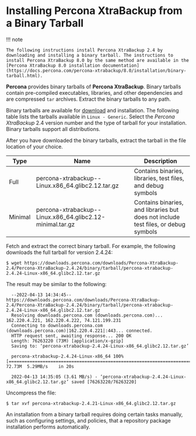 # Installing Percona XtraBackup from a Binary Tarball

!!! note

    The following instructions install Percona XtraBackup 2.4 by downloading and installing a binary tarball. The instructions to install Percona XtraBackup 8.0 by the same method are available in the [Percona XtraBackup 8.0 installation documentation](https://docs.percona.com/percona-xtrabackup/8.0/installation/binary-tarball.html).

**Percona** provides binary tarballs of **Percona XtraBackup**. Binary tarballs contain pre-compiled executables, libraries, and other dependencies and are compressed `tar` archives. Extract the binary tarballs to any path.

Binary tarballs are available for [download](https://www.percona.com/downloads) and installation. The following table lists the tarballs available in `Linux - Generic`. Select the *Percona XtraBackup* 2.4 version number and the type of tarball for your installation. Binary tarballs support all distributions.

After you have downloaded the binary tarballs, extract the tarball in the file location of your choice.

| Type    | Name                                                       | Description                                                                        |
| ------- | ---------------------------------------------------------- | ---------------------------------------------------------------------------------- |
| Full    | percona-xtrabackup--Linux.x86_64.glibc2.12.tar.gz          | Contains binaries, libraries, test files, and debug symbols                        |
| Minimal | percona-xtrabackup--Linux.x86_64.glibc2.12-minimal.tar.gz  | Contains binaries, and libraries but does not include test files, or debug symbols |

Fetch and extract the correct binary tarball. For example, the following downloads the full tarball for version 2.4.24:

```shell
$ wget https://downloads.percona.com/downloads/Percona-XtraBackup-2.4/Percona-XtraBackup-2.4.24/binary/tarball/percona-xtrabackup-2.4.24-Linux-x86_64.glibc2.12.tar.gz
```
The result may be similar to the following:
```text
  --2022-04-13 14:34:45--  https://downloads.percona.com/downloads/Percona-XtraBackup-2.4/Percona-XtraBackup-2.4.24/binary/tarball/percona-xtrabackup-2.4.24-Linux-x86_64.glibc2.12.tar.gz
  Resolving downloads.percona.com (downloads.percona.com)... 162.220.4.221, 162.220.4.222, 74.121.199.231
  Connecting to downloads.percona.com (downloads.percona.com)|162.220.4.221|:443... connected.
  HTTP request sent, awaiting response... 200 OK
  Length: 76263220 (73M) [application/x-gzip]
  Saving to: ‘percona-xtrabackup-2.4.24-Linux-x86_64.glibc2.12.tar.gz’

  percona-xtrabackup-2.4.24-Linux-x86_64 100%[==========================================================================>]  72.73M  5.29MB/s    in 20s

  2022-04-13 14:35:05 (3.61 MB/s) - ‘percona-xtrabackup-2.4.24-Linux-x86_64.glibc2.12.tar.gz’ saved [76263220/76263220]
```
Uncompress the file:
```shell
$ tar xvf percona-xtrabackup-2.4.21-Linux-x86_64.glibc2.12.tar.gz
```

An installation from a binary tarball requires doing certain tasks manually, such as configuring settings, and policies, that a repository package installation performs automatically.
